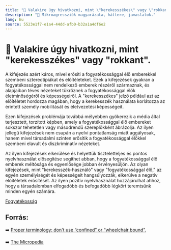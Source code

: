 ```yaml
---
title: "🚫 Valakire úgy hivatkozni, mint \"kerekesszékes\" vagy \"rokkant\"."
description: "🚫 Mikroagressziók magyarázata, háttere, javaslatok."
lang: hu
source: 5523e1f7-e1a4-44dd-afb0-b32a1a4df6e2
---
```


<div class="wiki-content agression-title">

# 🚫 Valakire úgy hivatkozni, mint "kerekesszékes" vagy "rokkant".

A kifejezés azért káros, mivel erősíti a fogyatékossággal élő emberekkel szembeni sztereotípiákat és előítéleteket. Ezek a kifejezések gyakran a fogyatékossággal nem rendelkező emberek részéről származnak, és alapjaiban téves nézeteket tükröznek a fogyatékossággal élők életminőségéről és képességeiről. A "kerekesszékes" jelző például azt az előítéletet hordozza magában, hogy a kerekesszék használata korlátozza az érintett személy mobilitását és életvezetési képességeit.

Ezen kifejezések problémája továbbá mélyebben gyökerezik a média által terjesztett, torzított képben, amely a fogyatékossággal élő embereket sokszor tehetetlen vagy másodrendű szereplőkként ábrázolja. Az ilyen jellegű kifejezések nem csupán a nyelvi pontatlanság miatt aggályosak, hanem mivel társadalmi szinten erősítik a fogyatékossággal élőkkel szembeni elavult és diszkriminatív nézeteket.

Az ilyen kifejezések elkerülése és helyettük tiszteletteljes és pontos nyelvhasználat elősegítése segíthet abban, hogy a fogyatékossággal élő emberek méltósága és egyenlősége jobban érvényesüljön. Az olyan kifejezések, mint "kerekesszék-használó" vagy "fogyatékossággal élő," az egyén személyiségét és képességeit hangsúlyozzák, elkerülve a negatív előítéletek erősítését. Az ilyen pozitív nyelvhasználat hozzájárulhat ahhoz, hogy a társadalomban elfogadóbb és befogadóbb légkört teremtsünk minden egyén számára.

<div class="categories">

[Fogyatékosság](/#/entry?id=fogyatekossag)

</div>

## Forrás:

➡️ [Proper terminology: don't use “confined” or “wheelchair bound”.](https://canbc.org/blog/proper-terminology-dont-use-confined-to-or-wheelchair-bound/)


➡️ [The Micropedia](https://www.themicropedia.org/)


</div>